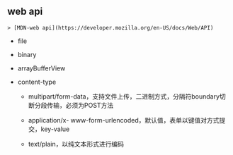 ## web api

    > [MDN-web api](https://developer.mozilla.org/en-US/docs/Web/API)

* file

* binary

* arrayBufferView

* content-type

  - multipart/form-data，支持文件上传，二进制方式，分隔符boundary切断分段传输，必须为POST方法

  - application/x- www-form-urlencoded，默认值，表单以键值对方式提交，key-value

  - text/plain，以纯文本形式进行编码
